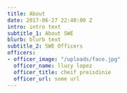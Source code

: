 ```yaml
---
title: About
date: 2017-06-27 22:40:00 Z
intro: intro text
subtitle_1: About SWE
blurb: blurb text
subtitle_2: SWE Officers
officers:
- officer_image: "/uploads/face.jpg"
  officer_name: llucy lopez
  officer_title: cheif preisdinie
  officer_url: some url
---
```


